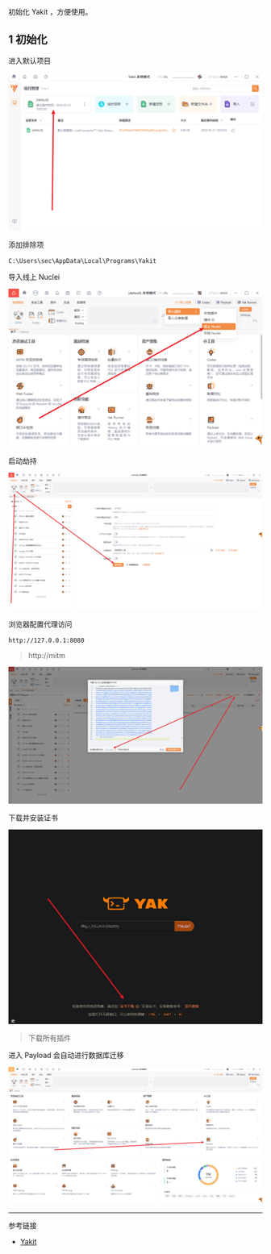 初始化 Yakit ，方便使用。

## 1 初始化

进入默认项目

![进入默认项目](./../../../images/Yakit/%E8%BF%9B%E5%85%A5%E9%BB%98%E8%AE%A4%E9%A1%B9%E7%9B%AE.png)

添加排除项

```
C:\Users\sec\AppData\Local\Programs\Yakit
```

导入线上 Nuclei

![导入线上 Nuclei](./../../../images/Yakit/%E5%AF%BC%E5%85%A5%E7%BA%BF%E4%B8%8A%20Nuclei.png)

启动劫持

![启动劫持](./../../../images/Yakit/%E5%90%AF%E5%8A%A8%E5%8A%AB%E6%8C%81.png)

浏览器配置代理访问

```
http://127.0.0.1:8080
```

> http://mitm

![浏览器配置代理访问](./../../../images/Yakit/%E6%B5%8F%E8%A7%88%E5%99%A8%E9%85%8D%E7%BD%AE%E4%BB%A3%E7%90%86%E8%AE%BF%E9%97%AE.png)

下载并安装证书

![下载并安装证书](./../../../images/Yakit/%E4%B8%8B%E8%BD%BD%E5%B9%B6%E5%AE%89%E8%A3%85%E8%AF%81%E4%B9%A6.png)

> 下载所有插件

进入 Payload 会自动进行数据库迁移

![进入 Payload 会自动进行数据库迁移](./../../../images/Yakit/%E8%BF%9B%E5%85%A5%20Payload%20%E4%BC%9A%E8%87%AA%E5%8A%A8%E8%BF%9B%E8%A1%8C%E6%95%B0%E6%8D%AE%E5%BA%93%E8%BF%81%E7%A7%BB.png)

---

参考链接

- [Yakit](https://github.com/yaklang/yakit)
